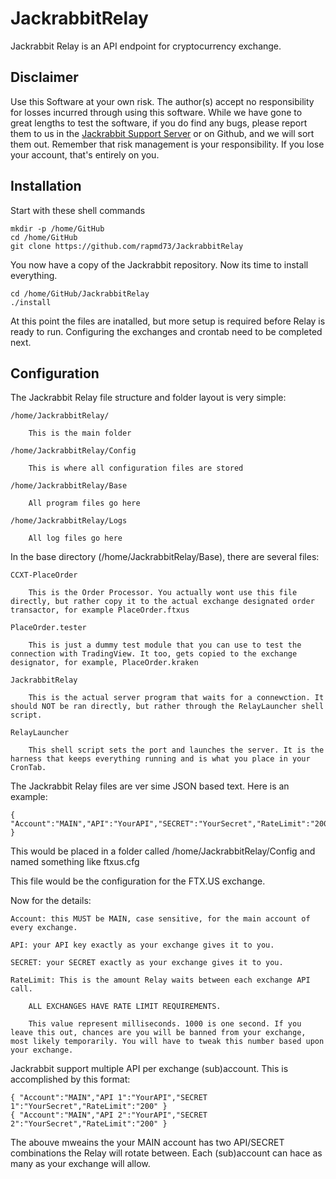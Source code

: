 # JackrabbitRelay
Jackrabbit Relay is an API endpoint for cryptocurrency exchange.

## Disclaimer

Use this Software at your own risk. The author(s) accept no responsibility for losses incurred through using this software. While we have gone to great lengths to test the software, if you do find any bugs, please report them to us in the [Jackrabbit Support Server](https://discord.gg/g93TpbV) or on Github, and we will sort them out. Remember that risk management is your responsibility. If you lose your account, that's entirely on you.

## Installation

Start with these shell commands

    mkdir -p /home/GitHub
    cd /home/GitHub
    git clone https://github.com/rapmd73/JackrabbitRelay

You now have a copy of the Jackrabbit repository. Now its time to install everything.

    cd /home/GitHub/JackrabbitRelay
    ./install

At this point the files are inatalled, but more setup is required before Relay is ready to run. Configuring the exchanges and crontab need to be completed next.

## Configuration

The Jackrabbit Relay file structure and folder layout is very simple:

    /home/JackrabbitRelay/

        This is the main folder

    /home/JackrabbitRelay/Config

        This is where all configuration files are stored

    /home/JackrabbitRelay/Base

        All program files go here

    /home/JackrabbitRelay/Logs

        All log files go here

In the base directory (/home/JackrabbitRelay/Base), there are several files:

    CCXT-PlaceOrder

        This is the Order Processor. You actually wont use this file directly, but rather copy it to the actual exchange designated order transactor, for example PlaceOrder.ftxus

    PlaceOrder.tester

        This is just a dummy test module that you can use to test the connection with TradingView. It too, gets copied to the exchange designator, for example, PlaceOrder.kraken

    JackrabbitRelay

        This is the actual server program that waits for a connewction. It should NOT be ran directly, but rather through the RelayLauncher shell script.

    RelayLauncher

        This shell script sets the port and launches the server. It is the harness that keeps everything running and is what you place in your CronTab.

The Jackrabbit Relay files are ver sime JSON based text.  Here is an example:

    { "Account":"MAIN","API":"YourAPI","SECRET":"YourSecret","RateLimit":"200" }

This would be placed in a folder called /home/JackrabbitRelay/Config and named something like ftxus.cfg

This file would be the configuration for the FTX.US exchange.

Now for the details:

    Account: this MUST be MAIN, case sensitive, for the main account of every exchange.

    API: your API key exactly as your exchange gives it to you.

    SECRET: your SECRET exactly as your exchange gives it to you.

    RateLimit: This is the amount Relay waits between each exchange API call.

        ALL EXCHANGES HAVE RATE LIMIT REQUIREMENTS.

        This value represent milliseconds. 1000 is one second. If you leave this out, chances are you will be banned from your exchange, most likely temporarily. You will have to tweak this number based upon your exchange.

Jackrabbit support multiple API per exchange (sub)account. This is accomplished by this format:

    { "Account":"MAIN","API 1":"YourAPI","SECRET 1":"YourSecret","RateLimit":"200" }
    { "Account":"MAIN","API 2":"YourAPI","SECRET 2":"YourSecret","RateLimit":"200" }

The abouve mweains the your MAIN account has two API/SECRET combinations the Relay will rotate between. Each (sub)account can hace as many as your exchange will allow.
